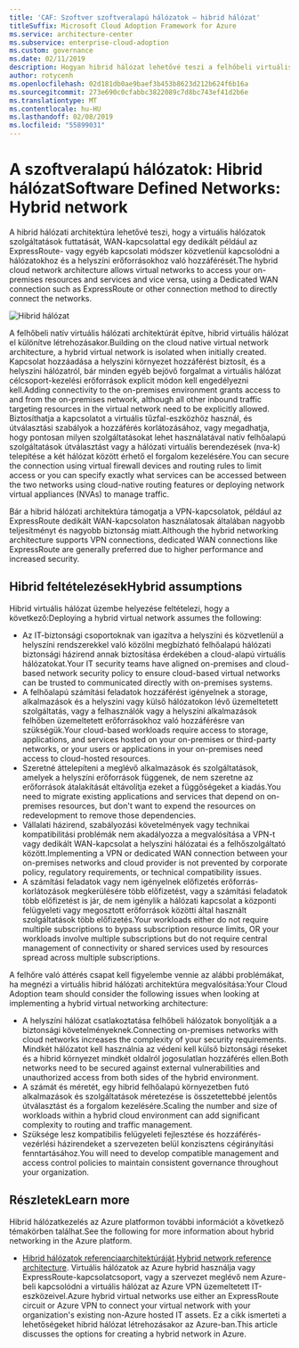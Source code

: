 ```yaml
---
title: 'CAF: Szoftver szoftveralapú hálózatok – hibrid hálózat'
titleSuffix: Microsoft Cloud Adoption Framework for Azure
ms.service: architecture-center
ms.subservice: enterprise-cloud-adoption
ms.custom: governance
ms.date: 02/11/2019
description: Hogyan hibrid hálózat lehetővé teszi a felhőbeli virtuális hálózatot a helyszíni erőforrásokhoz történő csatlakozáshoz veszik górcső alá
author: rotycenh
ms.openlocfilehash: 02d181db0ae9baef3b453b8623d212b624f6b16a
ms.sourcegitcommit: 273e690c0cfabbc3822089c7d8bc743ef41d2b6e
ms.translationtype: MT
ms.contentlocale: hu-HU
ms.lasthandoff: 02/08/2019
ms.locfileid: "55899031"
---
```

# <a name="software-defined-networks-hybrid-network"></a><span data-ttu-id="fa879-103">A szoftveralapú hálózatok: Hibrid hálózat</span><span class="sxs-lookup"><span data-stu-id="fa879-103">Software Defined Networks: Hybrid network</span></span>

<span data-ttu-id="fa879-104">A hibrid hálózati architektúra lehetővé teszi, hogy a virtuális hálózatok szolgáltatások futtatását, WAN-kapcsolattal egy dedikált például az ExpressRoute- vagy egyéb kapcsolati módszer közvetlenül kapcsolódni a hálózatokhoz és a helyszíni erőforrásokhoz való hozzáférését.</span><span class="sxs-lookup"><span data-stu-id="fa879-104">The hybrid cloud network architecture allows virtual networks to access your on-premises resources and services and vice versa, using a Dedicated WAN connection such as ExpressRoute or other connection method to directly connect the networks.</span></span>

![Hibrid hálózat](../../../reference-architectures/hybrid-networking/images/expressroute.png)

<span data-ttu-id="fa879-106">A felhőbeli natív virtuális hálózati architektúrát építve, hibrid virtuális hálózat el különítve létrehozásakor.</span><span class="sxs-lookup"><span data-stu-id="fa879-106">Building on the cloud native virtual network architecture, a hybrid virtual network is isolated when initially created.</span></span> <span data-ttu-id="fa879-107">Kapcsolat hozzáadása a helyszíni környezet hozzáférést biztosít, és a helyszíni hálózatról, bár minden egyéb bejövő forgalmat a virtuális hálózat célcsoport-kezelési erőforrások explicit módon kell engedélyezni kell.</span><span class="sxs-lookup"><span data-stu-id="fa879-107">Adding connectivity to the on-premises environment grants access to and from the on-premises network, although all other inbound traffic targeting resources in the virtual network need to be explicitly allowed.</span></span> <span data-ttu-id="fa879-108">Biztosíthatja a kapcsolatot a virtuális tűzfal-eszközhöz használ, és útválasztási szabályok a hozzáférés korlátozásához, vagy megadhatja, hogy pontosan milyen szolgáltatásokat lehet használatával natív felhőalapú szolgáltatások útválasztást vagy a hálózati virtuális berendezések (nva-k) telepítése a két hálózat között érhető el forgalom kezelésére.</span><span class="sxs-lookup"><span data-stu-id="fa879-108">You can secure the connection using virtual firewall devices and routing rules to limit access or you can specify exactly what services can be accessed between the two networks using cloud-native routing features or deploying network virtual appliances (NVAs) to manage traffic.</span></span>

<span data-ttu-id="fa879-109">Bár a hibrid hálózati architektúra támogatja a VPN-kapcsolatok, például az ExpressRoute dedikált WAN-kapcsolaton használatosak általában nagyobb teljesítményt és nagyobb biztonság miatt.</span><span class="sxs-lookup"><span data-stu-id="fa879-109">Although the hybrid networking architecture supports VPN connections, dedicated WAN connections like ExpressRoute are generally preferred due to higher performance and increased security.</span></span>

## <a name="hybrid-assumptions"></a><span data-ttu-id="fa879-110">Hibrid feltételezések</span><span class="sxs-lookup"><span data-stu-id="fa879-110">Hybrid assumptions</span></span>

<span data-ttu-id="fa879-111">Hibrid virtuális hálózat üzembe helyezése feltételezi, hogy a következő:</span><span class="sxs-lookup"><span data-stu-id="fa879-111">Deploying a hybrid virtual network assumes the following:</span></span>

- <span data-ttu-id="fa879-112">Az IT-biztonsági csoportoknak van igazítva a helyszíni és közvetlenül a helyszíni rendszerekkel való közölni megbízható felhőalapú hálózati biztonsági házirend annak biztosítása érdekében a cloud-alapú virtuális hálózatokat.</span><span class="sxs-lookup"><span data-stu-id="fa879-112">Your IT security teams have aligned on-premises and cloud-based network security policy to ensure cloud-based virtual networks can be trusted to communicated directly with on-premises systems.</span></span>
- <span data-ttu-id="fa879-113">A felhőalapú számítási feladatok hozzáférést igényelnek a storage, alkalmazások és a helyszíni vagy külső hálózatokon lévő üzemeltetett szolgáltatás, vagy a felhasználók vagy a helyszíni alkalmazások felhőben üzemeltetett erőforrásokhoz való hozzáférésre van szükségük.</span><span class="sxs-lookup"><span data-stu-id="fa879-113">Your cloud-based workloads require access to storage, applications, and services hosted on your on-premises or third-party networks, or your users or applications in your on-premises need access to cloud-hosted resources.</span></span>
- <span data-ttu-id="fa879-114">Szeretné áttelepíteni a meglévő alkalmazások és szolgáltatások, amelyek a helyszíni erőforrások függenek, de nem szeretne az erőforrások átalakítását eltávolítja ezeket a függőségeket a kiadás.</span><span class="sxs-lookup"><span data-stu-id="fa879-114">You need to migrate existing applications and services that depend on on-premises resources, but don't want to expend the resources on redevelopment to remove those dependencies.</span></span>
- <span data-ttu-id="fa879-115">Vállalati házirend, szabályozási követelmények vagy technikai kompatibilitási problémák nem akadályozza a megvalósítása a VPN-t vagy dedikált WAN-kapcsolat a helyszíni hálózatai és a felhőszolgáltató között.</span><span class="sxs-lookup"><span data-stu-id="fa879-115">Implementing a VPN or dedicated WAN connection between your on-premises networks and cloud provider is not prevented by corporate policy, regulatory requirements, or technical compatibility issues.</span></span>
- <span data-ttu-id="fa879-116">A számítási feladatok vagy nem igényelnek előfizetés erőforrás-korlátozások megkerülésére több előfizetést, vagy a számítási feladatok több előfizetést is jár, de nem igénylik a hálózati kapcsolat a központi felügyeleti vagy megosztott erőforrások közötti által használt szolgáltatások több előfizetés.</span><span class="sxs-lookup"><span data-stu-id="fa879-116">Your workloads either do not require multiple subscriptions to bypass subscription resource limits, OR your workloads involve multiple subscriptions but do not require central management of connectivity or shared services used by resources spread across multiple subscriptions.</span></span>

<span data-ttu-id="fa879-117">A felhőre való áttérés csapat kell figyelembe vennie az alábbi problémákat, ha megnézi a virtuális hibrid hálózati architektúra megvalósítása:</span><span class="sxs-lookup"><span data-stu-id="fa879-117">Your Cloud Adoption team should consider the following issues when looking at implementing a hybrid virtual networking architecture:</span></span>

- <span data-ttu-id="fa879-118">A helyszíni hálózat csatlakoztatása felhőbeli hálózatok bonyolítják a a biztonsági követelményeknek.</span><span class="sxs-lookup"><span data-stu-id="fa879-118">Connecting on-premises networks with cloud networks increases the complexity of your security requirements.</span></span> <span data-ttu-id="fa879-119">Mindkét hálózatot kell használnia az védeni kell külső biztonsági réseket és a hibrid környezet mindkét oldalról jogosulatlan hozzáférés ellen.</span><span class="sxs-lookup"><span data-stu-id="fa879-119">Both networks need to be secured against external vulnerabilities and unauthorized access from both sides of the hybrid environment.</span></span>
- <span data-ttu-id="fa879-120">A számát és méretét, egy hibrid felhőalapú környezetben futó alkalmazások és szolgáltatások méretezése is összetettebbé jelentős útválasztást és a forgalom kezelésére.</span><span class="sxs-lookup"><span data-stu-id="fa879-120">Scaling the number and size of workloads within a hybrid cloud environment can add significant complexity to routing and traffic management.</span></span>
- <span data-ttu-id="fa879-121">Szüksége lesz kompatibilis felügyeleti fejlesztése és hozzáférés-vezérlési házirendeket a szervezeten belül konzisztens cégirányítási fenntartásához.</span><span class="sxs-lookup"><span data-stu-id="fa879-121">You will need to develop compatible management and access control policies to maintain consistent governance throughout your organization.</span></span>

## <a name="learn-more"></a><span data-ttu-id="fa879-122">Részletek</span><span class="sxs-lookup"><span data-stu-id="fa879-122">Learn more</span></span>

<span data-ttu-id="fa879-123">Hibrid hálózatkezelés az Azure platformon további információt a következő témakörben találhat.</span><span class="sxs-lookup"><span data-stu-id="fa879-123">See the following for more information about hybrid networking in the Azure platform.</span></span>

- <span data-ttu-id="fa879-124">[Hibrid hálózatok referenciaarchitektúráját](../../../reference-architectures/hybrid-networking/expressroute.md).</span><span class="sxs-lookup"><span data-stu-id="fa879-124">[Hybrid network reference architecture](../../../reference-architectures/hybrid-networking/expressroute.md).</span></span> <span data-ttu-id="fa879-125">Virtuális hálózatok az Azure hybrid használja vagy ExpressRoute-kapcsolatcsoport, vagy a szervezet meglévő nem Azure-beli kapcsolódni a virtuális hálózat az Azure VPN üzemeltetett IT-eszközeivel.</span><span class="sxs-lookup"><span data-stu-id="fa879-125">Azure hybrid virtual networks use either an ExpressRoute circuit or Azure VPN to connect your virtual network with your organization's existing non-Azure hosted IT assets.</span></span> <span data-ttu-id="fa879-126">Ez a cikk ismerteti a lehetőségeket hibrid hálózat létrehozásakor az Azure-ban.</span><span class="sxs-lookup"><span data-stu-id="fa879-126">This article discusses the options for creating a hybrid network in Azure.</span></span>
